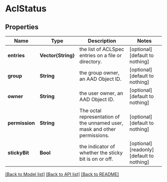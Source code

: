 # AclStatus


## Properties
Name | Type | Description | Notes
------------ | ------------- | ------------- | -------------
**entries** | **Vector{String}** | the list of ACLSpec entries on a file or directory. | [optional] [default to nothing]
**group** | **String** | the group owner, an AAD Object ID. | [optional] [default to nothing]
**owner** | **String** | the user owner, an AAD Object ID. | [optional] [default to nothing]
**permission** | **String** | The octal representation of the unnamed user, mask and other permissions. | [optional] [default to nothing]
**stickyBit** | **Bool** | the indicator of whether the sticky bit is on or off. | [optional] [readonly] [default to nothing]


[[Back to Model list]](../README.md#models) [[Back to API list]](../README.md#api-endpoints) [[Back to README]](../README.md)


